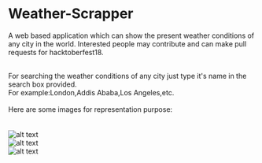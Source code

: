 #  Weather-Scrapper
A web based application which can show the present weather conditions of any city in the world.
Interested people may contribute and can make pull requests for hacktoberfest18.</br></br>

For searching the weather conditions of any city just type it's name in the search box provided.</br>
For example:London,Addis Ababa,Los Angeles,etc.</br></br>
Here are some images for representation purpose:</br></br></br>
![alt text](https://github.com/umarsalman/Weather-Scrapper/blob/master/ws1.PNG)</br>
![alt text](https://github.com/umarsalman/Weather-Scrapper/blob/master/ws2.PNG)</br>
![alt text](https://github.com/umarsalman/Weather-Scrapper/blob/master/ws3.PNG)</br>



